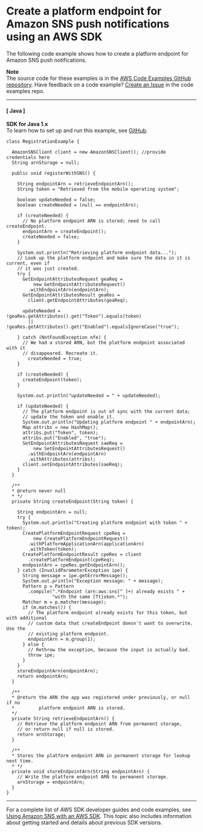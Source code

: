 # Create a platform endpoint for Amazon SNS push notifications using an AWS SDK<a name="example_sns_CreatePlatformEndpoint_section"></a>

The following code example shows how to create a platform endpoint for Amazon SNS push notifications\.

**Note**  
The source code for these examples is in the [AWS Code Examples GitHub repository](https://github.com/awsdocs/aws-doc-sdk-examples)\. Have feedback on a code example? [Create an Issue](https://github.com/awsdocs/aws-doc-sdk-examples/issues/new/choose) in the code examples repo\. 

------
#### [ Java ]

**SDK for Java 1\.x**  
 To learn how to set up and run this example, see [GitHub](https://github.com/awsdocs/aws-doc-sdk-examples/tree/main/java/example_code/sns#code-examples)\. 
  

```
class RegistrationExample {

  AmazonSNSClient client = new AmazonSNSClient(); //provide credentials here
  String arnStorage = null;

  public void registerWithSNS() {

    String endpointArn = retrieveEndpointArn();
    String token = "Retrieved from the mobile operating system";

    boolean updateNeeded = false;
    boolean createNeeded = (null == endpointArn);

    if (createNeeded) {
      // No platform endpoint ARN is stored; need to call createEndpoint.
      endpointArn = createEndpoint();
      createNeeded = false;
    }

    System.out.println("Retrieving platform endpoint data...");
    // Look up the platform endpoint and make sure the data in it is current, even if
    // it was just created.
    try {
      GetEndpointAttributesRequest geaReq =
          new GetEndpointAttributesRequest()
        .withEndpointArn(endpointArn);
      GetEndpointAttributesResult geaRes =
        client.getEndpointAttributes(geaReq);

      updateNeeded = !geaRes.getAttributes().get("Token").equals(token)
        || !geaRes.getAttributes().get("Enabled").equalsIgnoreCase("true");

    } catch (NotFoundException nfe) {
      // We had a stored ARN, but the platform endpoint associated with it
      // disappeared. Recreate it.
        createNeeded = true;
    }

    if (createNeeded) {
      createEndpoint(token);
    }

    System.out.println("updateNeeded = " + updateNeeded);

    if (updateNeeded) {
      // The platform endpoint is out of sync with the current data;
      // update the token and enable it.
      System.out.println("Updating platform endpoint " + endpointArn);
      Map attribs = new HashMap();
      attribs.put("Token", token);
      attribs.put("Enabled", "true");
      SetEndpointAttributesRequest saeReq =
          new SetEndpointAttributesRequest()
        .withEndpointArn(endpointArn)
        .withAttributes(attribs);
      client.setEndpointAttributes(saeReq);
    }
  }

  /**
  * @return never null
  * */
  private String createEndpoint(String token) {

    String endpointArn = null;
    try {
      System.out.println("Creating platform endpoint with token " + token);
      CreatePlatformEndpointRequest cpeReq =
          new CreatePlatformEndpointRequest()
        .withPlatformApplicationArn(applicationArn)
        .withToken(token);
      CreatePlatformEndpointResult cpeRes = client
        .createPlatformEndpoint(cpeReq);
      endpointArn = cpeRes.getEndpointArn();
    } catch (InvalidParameterException ipe) {
      String message = ipe.getErrorMessage();
      System.out.println("Exception message: " + message);
      Pattern p = Pattern
        .compile(".*Endpoint (arn:aws:sns[^ ]+) already exists " +
                 "with the same [Tt]oken.*");
      Matcher m = p.matcher(message);
      if (m.matches()) {
        // The platform endpoint already exists for this token, but with additional
        // custom data that createEndpoint doesn't want to overwrite. Use the
        // existing platform endpoint.
        endpointArn = m.group(1);
      } else {
        // Rethrow the exception, because the input is actually bad.
        throw ipe;
      }
    }
    storeEndpointArn(endpointArn);
    return endpointArn;
  }

  /**
  * @return the ARN the app was registered under previously, or null if no
  *         platform endpoint ARN is stored.
  */
  private String retrieveEndpointArn() {
    // Retrieve the platform endpoint ARN from permanent storage,
    // or return null if null is stored.
    return arnStorage;
  }

  /**
  * Stores the platform endpoint ARN in permanent storage for lookup next time.
  * */
  private void storeEndpointArn(String endpointArn) {
    // Write the platform endpoint ARN to permanent storage.
    arnStorage = endpointArn;
  }
}
```

------

For a complete list of AWS SDK developer guides and code examples, see [Using Amazon SNS with an AWS SDK](sdk-general-information-section.md)\. This topic also includes information about getting started and details about previous SDK versions\.